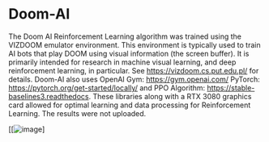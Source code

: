 # Doom-AI

The Doom AI Reinforcement Learning algorithm was trained using the VIZDOOM emulator environment. This environment is typically used to train AI bots that play DOOM using visual information (the screen buffer). It is primarily intended for research in machine visual learning, and deep reinforcement learning, in particular. See https://vizdoom.cs.put.edu.pl/ for details. Doom-AI also uses OpenAI Gym: https://gym.openai.com/ PyTorch: https://pytorch.org/get-started/locally/ and PPO Algorithm: https://stable-baselines3.readthedocs. These libraries along with a RTX 3080 graphics card allowed for optimal learning and data processing for Reinforcement Learning. The results were not uploaded. 


[[![image](https://github.com/slarionne/Doom-AI/assets/15343933/ef3ab6d3-4b27-4833-91d1-22488d7a4d95)]
